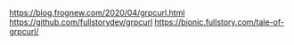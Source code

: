 https://blog.frognew.com/2020/04/grpcurl.html
https://github.com/fullstorydev/grpcurl
https://bionic.fullstory.com/tale-of-grpcurl/
